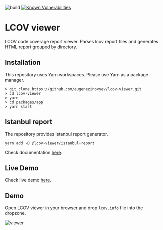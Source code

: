 ![build](https://github.com/eugenezinovyev/lcov-viewer/actions/workflows/main.yml/badge.svg)
[![Known Vulnerabilities](https://snyk.io/test/github/eugenezinovyev/lcov-viewer/badge.svg?targetFile=package.json)](https://snyk.io/test/github/eugenezinovyev/lcov-viewer?targetFile=package.json)

# LCOV viewer

LCOV code coverage report viewer. Parses lcov report files and generates HTML report grouped by directory.

## Installation

This repository uses Yarn workspaces. Please use Yarn as a package manager.

```
> git clone https://github.com/eugenezinovyev/lcov-viewer.git
> cd lcov-viewer
> yarn
> cd packages/app
> yarn start
```

## Istanbul report

The repository provides Istanbul report generator.
```
yarn add -D @lcov-viewer/istanbul-report
```
Check documentation [here](/packages/istanbul-report).

## Live Demo

Check live demo [here](https://lcov-viewer.netlify.app/).

## Demo

Open LCOV viewer in your browser and drop `lcov.info` file into the dropzone.

![viewer](https://user-images.githubusercontent.com/1678896/139163904-5f845791-2af5-4cdd-b044-98406b2963b7.gif)
